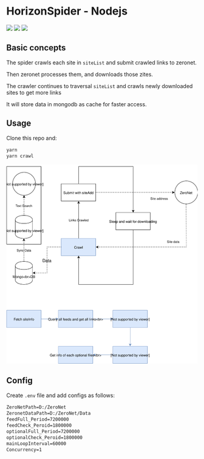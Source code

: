 # HorizonSpider - Nodejs

![](https://img.shields.io/badge/NodeJs-Async-brightgreen.svg) ![](https://img.shields.io/badge/DataBase-NoSQL-blue.svg) ![](https://img.shields.io/badge/License-GPL-orange.svg)

## Basic concepts

The spider crawls each site in `siteList` and submit crawled links to zeronet.

Then zeronet processes them, and downloads those zites.

The crawler continues to traversal `siteList` and crawls newly downloaded sites to get more links

It will store data in mongodb as cache for faster access.

## Usage

Clone this repo and:

```bash
yarn
yarn crawl
```

![](./Horizon.svg)

## Config

Create `.env` file and add configs as follows:

```
ZeroNetPath=D:/ZeroNet
ZeronetDataPath=D:/ZeroNet/Data
feedFull_Period=7200000 
feedCheck_Peroid=1800000
optionalFull_Period=7200000
optionalCheck_Peroid=1800000
mainLoopInterval=60000
Concurrency=1
```
